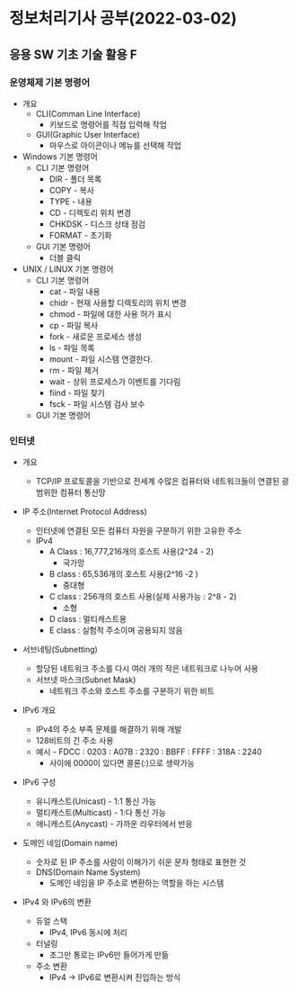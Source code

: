 # 정보처리기사 공부(2022-03-02)

## 응용 SW 기초 기술 활용 F



### 운영체제 기본 명령어

* 개요
  * CLI(Comman Line Interface)
    * 키보드로 명령어를 직접 입력해 작업
  * GUI(Graphic User Interface)
    * 마우스로 아이콘이나 메뉴를 선택해 작업
* Windows 기본 명령어
  * CLI 기본 명령어
    * DIR - 폴더 목록
    * COPY - 복사
    * TYPE - 내용
    * CD - 디렉토리 위치 변경
    * CHKDSK - 디스크 상태 점검
    * FORMAT  - 초기화
  * GUI 기본 명령어
    * 더블 클릭
* UNIX / LINUX 기본 명령어
  * CLI 기본 명령어
    * cat - 파일 내용
    * chidr - 현재 사용할 디렉토리의 위치 변경
    * chmod - 파일에 대한 사용 허가 표시
    * cp - 파일 복사
    * fork - 새로운 프로세스 생성
    * ls - 파일 목록
    * mount - 파일 시스템 연결한다.
    * rm - 파일 제거
    * wait - 상위 프로세스가 이벤트를 기다림
    * fiind - 파일 찾기
    * fsck - 파일 시스템 검사 보수
  * GUI 기본 명령어



### 인터넷

* 개요
  * TCP/IP 프로토콜을 기반으로 전세계 수많은 컴퓨터와 네트워크들이 연결된 광범위한 컴퓨터 통신망
* IP 주소(Internet Protocol Address)
  * 인터넷에 연결된 모든 컴퓨터 자원을 구분하기 위한 고유한 주소
  * IPv4
    * A Class : 16,777,216개의 호스트 사용(2^24 - 2)
      * 국가망
    * B class : 65,536개의 호스트 사용(2^16 -2 )
      * 중대형
    * C class : 256개의 호스트 사용(실제 사용가능 : 2^8 - 2)
      * 소형
    * D class : 멀티캐스트용
    * E class : 실험적 주소이며 공용되지 않음
* 서브네팅(Subnetting)
  * 할당된 네트워크 주소를 다시 여러 개의 작은 네트워크로 나누어 사용
  * 서브넷 마스크(Subnet Mask)
    * 네트워크 주소와 호스트 주소를 구분하기 위한 비트
* IPv6 개요
  * IPv4의 주소 부족 문제를 해결하기 위해 개발
  * 128비트의 긴 주소 사용
  * 예시 - FDCC : 0203 : A07B : 2320 : BBFF : FFFF : 318A : 2240
    * 사이에 0000이 있다면 콜론(:)으로 생략가능
* IPv6 구성
  * 유니캐스트(Unicast) - 1:1 통신 가능
  * 멀티캐스트(Multicast) - 1:다 통신 가능
  * 애니캐스트(Anycast) - 가까운 라우터에서 반응
* 도메인 네임(Domain name)
  * 숫자로 된 IP 주소를 사람이 이해가기 쉬운 문자 형태로 표현한 것
  * DNS(Domain Name System)
    * 도메인 네임을 IP 주소로 변환하는 역할을 하는 시스템





* IPv4 와 IPv6의 변환
  * 듀얼 스택
    * IPv4, IPv6 동시에 처리
  * 터널링
    * 조그만 통로는 IPv6만 들어가게 만듦
  * 주소 변환
    * IPv4 -> IPv6로 변환시켜 진입하는 방식